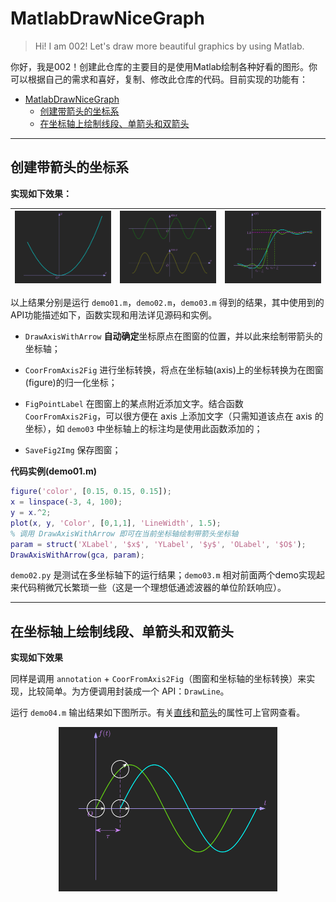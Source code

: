 # MatlabDrawNiceGraph
>  Hi! I am 002! Let's draw more beautiful graphics by using Matlab.

你好，我是002！创建此仓库的主要目的是使用Matlab绘制各种好看的图形。你可以根据自己的需求和喜好，复制、修改此仓库的代码。目前实现的功能有：

- [MatlabDrawNiceGraph](#matlabdrawnicegraph)
  - [创建带箭头的坐标系](#创建带箭头的坐标系)
  - [在坐标轴上绘制线段、单箭头和双箭头](#在坐标轴上绘制线段单箭头和双箭头)

---

## 创建带箭头的坐标系

**实现如下效果：**

| <img src="figures/demo01.png" style="zoom:50%;" /> | <img src="figures/demo02.png" style="zoom:50%;" /> | <img src="figures/demo03.png" style="zoom:50%;" /> |
| -------------------------------------------------- | -------------------------------------------------- | -------------------------------------------------- |

<!-- <img src="figures/demo01.png" style="zoom:50%;" />
<img src="figures/demo02.png" style="zoom:50%;" />
<img src="figures/demo03.png" style="zoom:50%;" /> -->

以上结果分别是运行 `demo01.m`，`demo02.m`，`demo03.m` 得到的结果，其中使用到的API功能描述如下，函数实现和用法详见源码和实例。

- `DrawAxisWithArrow`  **自动确定**坐标原点在图窗的位置，并以此来绘制带箭头的坐标轴；
  
- `CoorFromAxis2Fig` 进行坐标转换，将点在坐标轴(axis)上的坐标转换为在图窗(figure)的归一化坐标；

- `FigPointLabel` 在图窗上的某点附近添加文字。结合函数 `CoorFromAxis2Fig`，可以很方便在 axis 上添加文字（只需知道该点在 axis 的坐标），如 `demo03` 中坐标轴上的标注均是使用此函数添加的；

- `SaveFig2Img` 保存图窗；

**代码实例(demo01.m)**

```matlab
figure('color', [0.15, 0.15, 0.15]);
x = linspace(-3, 4, 100);
y = x.^2;
plot(x, y, 'Color', [0,1,1], 'LineWidth', 1.5);
% 调用 DrawAxisWithArrow 即可在当前坐标轴绘制带箭头坐标轴
param = struct('XLabel', '$x$', 'YLabel', '$y$', 'OLabel', '$O$');
DrawAxisWithArrow(gca, param);
```

`demo02.py` 是测试在多坐标轴下的运行结果；`demo03.m` 相对前面两个demo实现起来代码稍微冗长繁琐一些（这是一个理想低通滤波器的单位阶跃响应）。

---

## 在坐标轴上绘制线段、单箭头和双箭头

**实现如下效果**

同样是调用 `annotation` + `CoorFromAxis2Fig`（图窗和坐标轴的坐标转换）来实现，比较简单。为方便调用封装成一个 API：`DrawLine`。 

运行 `demo04.m` 输出结果如下图所示。有关[直线](https://ww2.mathworks.cn/help/matlab/ref/matlab.graphics.shape.arrow-properties.html)和[箭头](https://ww2.mathworks.cn/help/matlab/ref/matlab.graphics.shape.arrow-properties.html)的属性可上官网查看。

<div align="center">
  <img src="figures/demo04.png" style="zoom:50%;" />
</div>


